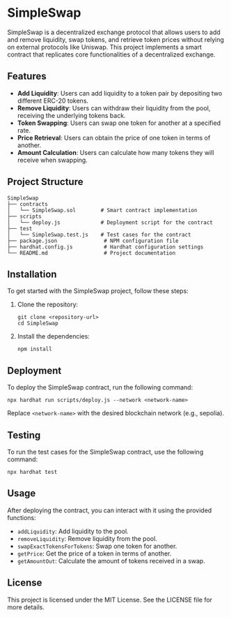 # SimpleSwap

SimpleSwap is a decentralized exchange protocol that allows users to add and remove liquidity, swap tokens, and retrieve token prices without relying on external protocols like Uniswap. This project implements a smart contract that replicates core functionalities of a decentralized exchange.

## Features

- **Add Liquidity**: Users can add liquidity to a token pair by depositing two different ERC-20 tokens.
- **Remove Liquidity**: Users can withdraw their liquidity from the pool, receiving the underlying tokens back.
- **Token Swapping**: Users can swap one token for another at a specified rate.
- **Price Retrieval**: Users can obtain the price of one token in terms of another.
- **Amount Calculation**: Users can calculate how many tokens they will receive when swapping.

## Project Structure

```
SimpleSwap
├── contracts
│   └── SimpleSwap.sol        # Smart contract implementation
├── scripts
│   └── deploy.js             # Deployment script for the contract
├── test
│   └── SimpleSwap.test.js    # Test cases for the contract
├── package.json               # NPM configuration file
├── hardhat.config.js          # Hardhat configuration settings
└── README.md                  # Project documentation
```

## Installation

To get started with the SimpleSwap project, follow these steps:

1. Clone the repository:
   ```
   git clone <repository-url>
   cd SimpleSwap
   ```

2. Install the dependencies:
   ```
   npm install
   ```

## Deployment

To deploy the SimpleSwap contract, run the following command:

```
npx hardhat run scripts/deploy.js --network <network-name>
```

Replace `<network-name>` with the desired blockchain network (e.g., sepolia).

## Testing

To run the test cases for the SimpleSwap contract, use the following command:

```
npx hardhat test
```

## Usage

After deploying the contract, you can interact with it using the provided functions:

- `addLiquidity`: Add liquidity to the pool.
- `removeLiquidity`: Remove liquidity from the pool.
- `swapExactTokensForTokens`: Swap one token for another.
- `getPrice`: Get the price of a token in terms of another.
- `getAmountOut`: Calculate the amount of tokens received in a swap.

## License

This project is licensed under the MIT License. See the LICENSE file for more details.